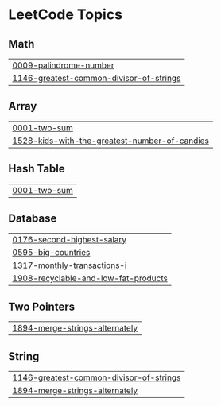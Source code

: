 

<!---LeetCode Topics Start-->
# LeetCode Topics
## Math
|  |
| ------- |
| [0009-palindrome-number](https://github.com/divyaraj-vihol/GitHub/tree/master/0009-palindrome-number) |
| [1146-greatest-common-divisor-of-strings](https://github.com/divyaraj-vihol/GitHub/tree/master/1146-greatest-common-divisor-of-strings) |
## Array
|  |
| ------- |
| [0001-two-sum](https://github.com/divyaraj-vihol/GitHub/tree/master/0001-two-sum) |
| [1528-kids-with-the-greatest-number-of-candies](https://github.com/divyaraj-vihol/GitHub/tree/master/1528-kids-with-the-greatest-number-of-candies) |
## Hash Table
|  |
| ------- |
| [0001-two-sum](https://github.com/divyaraj-vihol/GitHub/tree/master/0001-two-sum) |
## Database
|  |
| ------- |
| [0176-second-highest-salary](https://github.com/divyaraj-vihol/GitHub/tree/master/0176-second-highest-salary) |
| [0595-big-countries](https://github.com/divyaraj-vihol/GitHub/tree/master/0595-big-countries) |
| [1317-monthly-transactions-i](https://github.com/divyaraj-vihol/GitHub/tree/master/1317-monthly-transactions-i) |
| [1908-recyclable-and-low-fat-products](https://github.com/divyaraj-vihol/GitHub/tree/master/1908-recyclable-and-low-fat-products) |
## Two Pointers
|  |
| ------- |
| [1894-merge-strings-alternately](https://github.com/divyaraj-vihol/GitHub/tree/master/1894-merge-strings-alternately) |
## String
|  |
| ------- |
| [1146-greatest-common-divisor-of-strings](https://github.com/divyaraj-vihol/GitHub/tree/master/1146-greatest-common-divisor-of-strings) |
| [1894-merge-strings-alternately](https://github.com/divyaraj-vihol/GitHub/tree/master/1894-merge-strings-alternately) |
<!---LeetCode Topics End-->